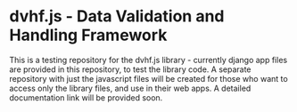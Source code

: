 # dvhf.js - Data Validation and Handling Framework #

This is a testing repository for the dvhf.js library - currently django app files are provided in this repository, to test the library code.
A separate repository with just the javascript files will be created for those who want to access only the library files, and use in their web apps.
A detailed documentation link will be provided soon.
